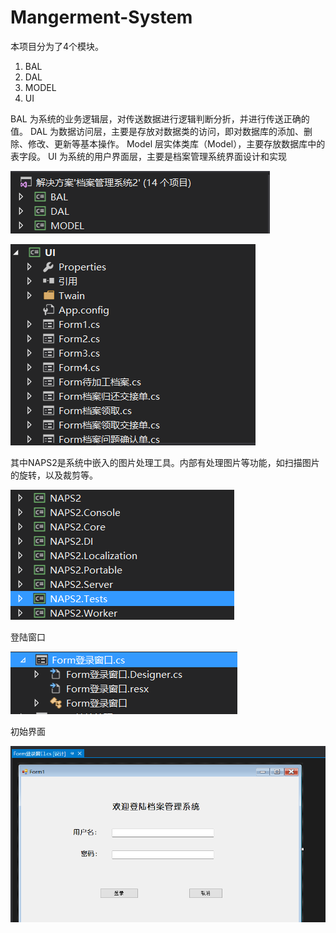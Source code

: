 # Mangerment-System
本项目分为了4个模块。
1. BAL
2. DAL
3. MODEL
4. UI 

BAL 为系统的业务逻辑层，对传送数据进行逻辑判断分折，并进行传送正确的值。
DAL 为数据访问层，主要是存放对数据类的访问，即对数据库的添加、删除、修改、更新等基本操作。
Model 层实体类库（Model），主要存放数据库中的表字段。
UI 为系统的用户界面层，主要是档案管理系统界面设计和实现

![framework](https://github.com/Edison-xiao927/mangerment-system2/blob/master/picture/framework.png 'framework')

![framework2](https://github.com/Edison-xiao927/mangerment-system2/blob/master/picture/framework2.png 'framework2')

其中NAPS2是系统中嵌入的图片处理工具。内部有处理图片等功能，如扫描图片的旋转，以及裁剪等。

![naps2](https://github.com/Edison-xiao927/mangerment-system2/blob/master/picture/naps2.png 'naps2')

登陆窗口

![login](https://github.com/Edison-xiao927/mangerment-system2/blob/master/picture/login.png 'login')

初始界面

![hello](https://github.com/Edison-xiao927/mangerment-system2/blob/master/picture/hello.png 'hello')


